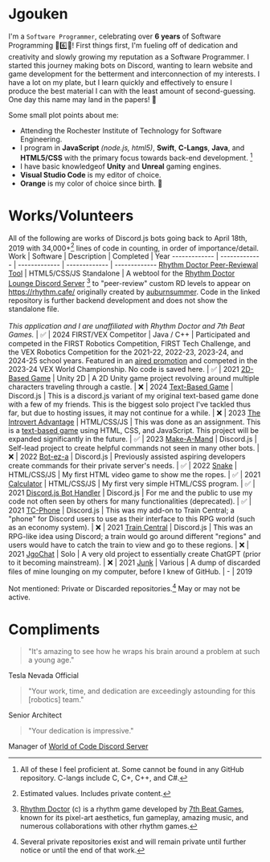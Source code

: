 # Jgouken
I'm a `Software Programmer`, celebrating over **6 years** of Software Programming 🎉6️⃣🎉!
First things first, I'm fueling off of dedication and creativity and slowly growing my reputation as a Software Programmer. I started this journey making bots on Discord, wanting to learn website and game development for the betterment and interconnection of my interests. I have a lot on my plate, but I learn quickly and effectively to ensure I produce the best material I can with the least amount of second-guessing. One day this name may land in the papers! 📰

Some small plot points about me:
- Attending the Rochester Institute of Technology for Software Engineering.
- I program in **JavaScript** *(node.js, html5)*, **Swift**, **C-Langs**, **Java**, and **HTML5/CSS** with the primary focus towards back-end development. [^3]
- I have basic knowledgeof **Unity** and **Unreal** gaming engines.
- **Visual Studio Code** is my editor of choice.
- **Orange** is my color of choice since birth. 🧡

# Works/Volunteers
All of the following are works of Discord.js bots going back to April 18th, 2019 with 34,000+[^1] lines of code in counting, in order of importance/detail.
Work | Software | Description | Completed | Year
------------- | ------------- | ------------- | ------------- | -------------
[Rhythm Doctor Peer-Reviewal Tool](https://github.com/Jgouken/PRToolVersionCheck) | HTML5/CSS/JS Standalone | A webtool for the [Rhythm Doctor Lounge Discord Server](https://discord.com/invite/rhythmdr) [^4] to "peer-review" custom RD levels to appear on https://rhythm.cafe/ originally created by [auburnsummer](https://github.com/auburnsummer/rhythm-cafe). Code in the linked repository is further backend development and does not show the standalone file.<br><br>*This application and I are unaffiliated with Rhythm Doctor and 7th Beat Games.* | ✅ | 2024
FIRST/VEX Competitor | Java / C++ | Participated and competed in the FIRST Robotics Competition, FIRST Tech Challenge, and the VEX Robotics Competition for the 2021-22, 2022-23, 2023-24, and 2024-25 school years. Featured in an [aired promotion](https://www.youtube.com/watch?v=oulOSrR_L1w&t=11s) and competed in the 2023-24 VEX World Championship. No code is saved here. | ✅ | 2021
[2D-Based Game](https://github.com/jgouken/2D-based-game) | Unity 2D | A 2D Unity game project revolving around multiple characters traveling through a castle. | ❌ | 2024
[Text-Based Game](https://github.com/jgouken/text-based-game) | Discord.js | This is a discord.js variant of my original text-based game done with a few of my friends. This is the biggest solo project I've tackled thus far, but due to hosting issues, it may not continue for a while. | ❌ | 2023
[The Introvert Advantage](https://github.com/jgouken/the-introvert-advantage) | HTML/CSS/JS | This was done as an assignment. This is a [text-based game](https://the-introvert-advantage.jgouken.repl.co/) using HTML, CSS, and JavaScript. This project will be expanded significantly in the future. | ✅ | 2023
[Make-A-Mand](https://github.com/Jgouken/MakeAMand) | Discord.js | Self-lead project to create helpful commands not seen in many other bots. | ❌ | 2022
[Bot-ez-a](https://github.com/Jgouken/BOT-ez-a) | Discord.js | Previously assisted aspiring developers create commands for their private server's needs. | ✅ | 2022
[Snake](https://github.com/Jgouken/snake) | HTML/CSS/JS | My first HTML video game to show me the ropes. | ✅ | 2021
[Calculator](https://github.com/Jgouken/calculator) | HTML/CSS/JS | My first very simple HTML/CSS program. | ✅ | 2021
[Discord.js Bot Handler](https://github.com/Jgouken/Discord.js-Basic-Bot-Handler) | Discord.js | For me and the public to use my code not often seen by others for many functionalities (deprecated). | ✅ | 2021
[TC-Phone](https://github.com/Jgouken/TC-Phone) | Discord.js | This was my add-on to Train Central; a "phone" for Discord users to use as their interface to this RPG world (such as an economy system). | ❌ | 2021
[Train Central](https://github.com/Jgouken/Train-Central) | Discord.js | This was an RPG-like idea using Discord; a train would go around different "regions" and users would have to catch the train to view and go to these regions. | ❌ | 2021
[JgoChat](https://github.com/Jgouken/JgoChat) | Solo | A very old project to essentially create ChatGPT (prior to it becoming mainstream). | ❌ | 2021
[Junk](https://github.com/Jgouken/Junk) | Various | A dump of discarded files of mine lounging on my computer, before I knew of GitHub. | - | 2019

Not mentioned: Private or Discarded repositories.[^2] May or may not be active.

# Compliments

> "It's amazing to see how he wraps his brain around a problem at such a young age."

Tesla Nevada Official
> "Your work, time, and dedication are exceedingly astounding for this [robotics] team."

Senior Architect
> "Your dedication is impressive."

Manager of [World of Code Discord Server](http://discord.gg/program)

[^1]: Estimated values. Includes private content.
[^2]: Several private repositories exist and will remain private until further notice or until the end of that work.
[^3]: All of these I feel proficient at. Some cannot be found in any GitHub repository. C-langs include C, C+, C++, and C#.
[^4]: [Rhythm Doctor](https://store.steampowered.com/app/774181/Rhythm_Doctor) (c) is a rhythm game developed by [7th Beat Games](https://7thbe.at/), known for its pixel-art aesthetics, fun gameplay, amazing music, and numerous collaborations with other rhythm games.
